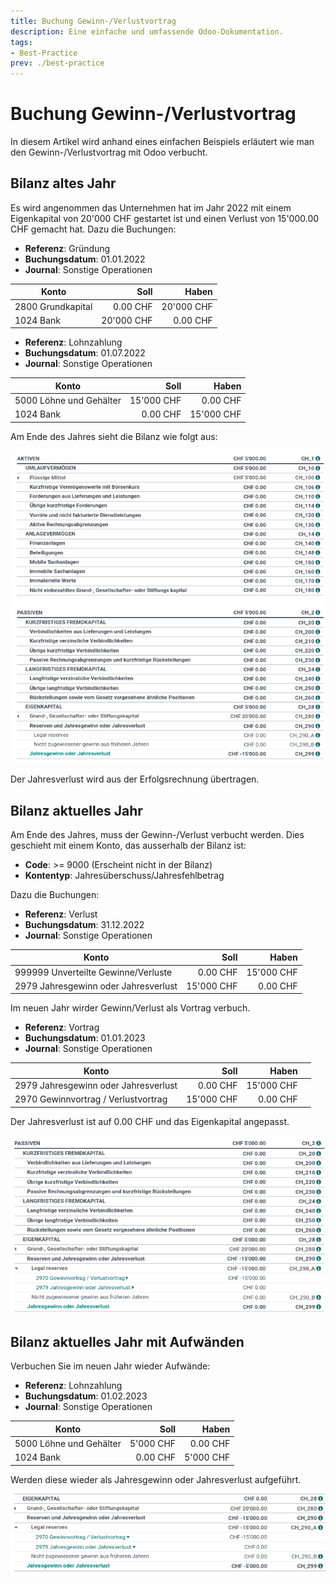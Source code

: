 ```yaml
---
title: Buchung Gewinn-/Verlustvortrag
description: Eine einfache und umfassende Odoo-Dokumentation.
tags:
- Best-Practice
prev: ./best-practice
---
```

# Buchung Gewinn-/Verlustvortrag

In diesem Artikel wird anhand eines einfachen Beispiels erläutert wie man den Gewinn-/Verlustvortrag mit Odoo verbucht.

## Bilanz altes Jahr

Es wird angenommen das Unternehmen hat im Jahr 2022 mit einem Eigenkapital von 20'000 CHF gestartet ist und einen Verlust von 15'000.00 CHF gemacht hat. Dazu die Buchungen: 

* **Referenz**: Gründung
* **Buchungsdatum**: 01.01.2022
* **Journal**: Sonstige Operationen

| Konto             |     Soll |     Haben |
| ----------------- | --------:| ---------:|
| 2800 Grundkapital | 0.00 CHF |  20'000 CHF |
| 1024 Bank         | 20'000 CHF | 0.00 CHF |


* **Referenz**: Lohnzahlung
* **Buchungsdatum**: 01.07.2022
* **Journal**: Sonstige Operationen

| Konto                   |       Soll |      Haben |
| ----------------------- | ----------:| ----------:|
| 5000 Löhne und Gehälter | 15'000 CHF |   0.00 CHF |
| 1024 Bank               |   0.00 CHF | 15'000 CHF |

Am Ende des Jahres sieht die Bilanz wie folgt aus:

![](assets/Best%20Practice%20Bilanz1.png)

Der Jahresverlust wird aus der Erfolgsrechnung übertragen.

## Bilanz aktuelles Jahr

Am Ende des Jahres, muss der Gewinn-/Verlust verbucht werden. Dies geschieht mit einem Konto, das ausserhalb der Bilanz ist:

* **Code**: >= 9000 (Erscheint nicht in der Bilanz)
* **Kontentyp**: Jahresüberschuss/Jahresfehlbetrag

Dazu die Buchungen:

* **Referenz**: Verlust
* **Buchungsdatum**: 31.12.2022
* **Journal**: Sonstige Operationen

| Konto                               |       Soll |      Haben |
| ----------------------------------- | ----------:| ----------:|
| 999999 Unverteilte Gewinne/Verluste   |   0.00 CHF | 15'000 CHF |
| 2979 Jahresgewinn oder Jahresverlust| 15'000 CHF |   0.00 CHF |

Im neuen Jahr wirder Gewinn/Verlust als Vortrag verbuch.

* **Referenz**: Vortrag
* **Buchungsdatum**: 01.01.2023
* **Journal**: Sonstige Operationen

| Konto                                |       Soll |      Haben |     |
| ------------------------------------ | ----------:| ----------:| --- |
| 2979 Jahresgewinn oder Jahresverlust |   0.00 CHF | 15'000 CHF |     |
| 2970 Gewinnvortrag / Verlustvortrag  | 15'000 CHF |   0.00 CHF |     |

Der Jahresverlust ist auf 0.00 CHF und das Eigenkapital angepasst.

![](assets/Best%20Practice%20Bilanz2.png)

## Bilanz aktuelles Jahr mit Aufwänden

Verbuchen Sie im neuen Jahr wieder Aufwände:

* **Referenz**: Lohnzahlung
* **Buchungsdatum**: 01.02.2023
* **Journal**: Sonstige Operationen

| Konto                   |      Soll |     Haben |
| ----------------------- | ---------:| ---------:|
| 5000 Löhne und Gehälter | 5'000 CHF |  0.00 CHF |
| 1024 Bank               |  0.00 CHF | 5'000 CHF |

Werden diese wieder als Jahresgewinn oder Jahresverlust aufgeführt.

![](assets/Best%20Practice%20Bilanz3.png)